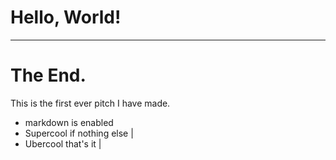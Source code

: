  # Hello, World!

---

 # The End.

This is the first ever pitch I have made.

* markdown is enabled
* Supercool if nothing else |
* Ubercool that's it |
